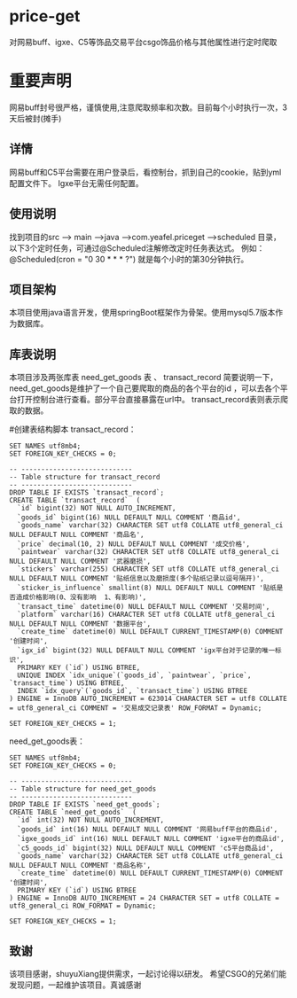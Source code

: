 # price-get
对网易buff、igxe、C5等饰品交易平台csgo饰品价格与其他属性进行定时爬取

# 重要声明
网易buff封号很严格，谨慎使用,注意爬取频率和次数。目前每个小时执行一次，3天后被封(摊手)

## 详情
网易buff和C5平台需要在用户登录后，看控制台，抓到自己的cookie，贴到yml配置文件下。
Igxe平台无需任何配置。


## 使用说明
找到项目的src --> main -->java -->com.yeafel.priceget -->scheduled 目录，以下3个定时任务，可通过@Scheduled注解修改定时任务表达式。
例如：  @Scheduled(cron = "0 30 * * * ?")   就是每个小时的第30分钟执行。




## 项目架构
本项目使用java语言开发，使用springBoot框架作为骨架。使用mysql5.7版本作为数据库。




## 库表说明
本项目涉及两张库表  need_get_goods 表  、  transact_record
简要说明一下， need_get_goods是维护了一个自己要爬取的商品的各个平台的id ，可以去各个平台打开控制台进行查看。部分平台直接暴露在url中。
transact_record表则表示爬取的数据。


#创建表结构脚本
transact_record：
```
SET NAMES utf8mb4;
SET FOREIGN_KEY_CHECKS = 0;

-- ----------------------------
-- Table structure for transact_record
-- ----------------------------
DROP TABLE IF EXISTS `transact_record`;
CREATE TABLE `transact_record`  (
  `id` bigint(32) NOT NULL AUTO_INCREMENT,
  `goods_id` bigint(16) NULL DEFAULT NULL COMMENT '商品id',
  `goods_name` varchar(32) CHARACTER SET utf8 COLLATE utf8_general_ci NULL DEFAULT NULL COMMENT '商品名',
  `price` decimal(10, 2) NULL DEFAULT NULL COMMENT '成交价格',
  `paintwear` varchar(32) CHARACTER SET utf8 COLLATE utf8_general_ci NULL DEFAULT NULL COMMENT '武器磨损',
  `stickers` varchar(255) CHARACTER SET utf8 COLLATE utf8_general_ci NULL DEFAULT NULL COMMENT '贴纸信息以及磨损度(多个贴纸记录以逗号隔开)',
  `sticker_is_influence` smallint(8) NULL DEFAULT NULL COMMENT '贴纸是否造成价格影响(0、没有影响  1、有影响)',
  `transact_time` datetime(0) NULL DEFAULT NULL COMMENT '交易时间',
  `platform` varchar(16) CHARACTER SET utf8 COLLATE utf8_general_ci NULL DEFAULT NULL COMMENT '数据平台',
  `create_time` datetime(0) NULL DEFAULT CURRENT_TIMESTAMP(0) COMMENT '创建时间',
  `igx_id` bigint(32) NULL DEFAULT NULL COMMENT 'igx平台对于记录的唯一标识',
  PRIMARY KEY (`id`) USING BTREE,
  UNIQUE INDEX `idx_unique`(`goods_id`, `paintwear`, `price`, `transact_time`) USING BTREE,
  INDEX `idx_query`(`goods_id`, `transact_time`) USING BTREE
) ENGINE = InnoDB AUTO_INCREMENT = 623014 CHARACTER SET = utf8 COLLATE = utf8_general_ci COMMENT = '交易成交记录表' ROW_FORMAT = Dynamic;

SET FOREIGN_KEY_CHECKS = 1;
```

need_get_goods表：
```
SET NAMES utf8mb4;
SET FOREIGN_KEY_CHECKS = 0;

-- ----------------------------
-- Table structure for need_get_goods
-- ----------------------------
DROP TABLE IF EXISTS `need_get_goods`;
CREATE TABLE `need_get_goods`  (
  `id` int(32) NOT NULL AUTO_INCREMENT,
  `goods_id` int(16) NULL DEFAULT NULL COMMENT '网易buff平台的商品id',
  `igxe_goods_id` int(16) NULL DEFAULT NULL COMMENT 'igxe平台的商品id',
  `c5_goods_id` bigint(32) NULL DEFAULT NULL COMMENT 'c5平台商品id',
  `goods_name` varchar(32) CHARACTER SET utf8 COLLATE utf8_general_ci NULL DEFAULT NULL COMMENT '商品名称',
  `create_time` datetime(0) NULL DEFAULT CURRENT_TIMESTAMP(0) COMMENT '创建时间',
  PRIMARY KEY (`id`) USING BTREE
) ENGINE = InnoDB AUTO_INCREMENT = 24 CHARACTER SET = utf8 COLLATE = utf8_general_ci ROW_FORMAT = Dynamic;

SET FOREIGN_KEY_CHECKS = 1;
```


## 致谢
该项目感谢，shuyuXiang提供需求，一起讨论得以研发。
希望CSGO的兄弟们能发现问题，一起维护该项目。真诚感谢

